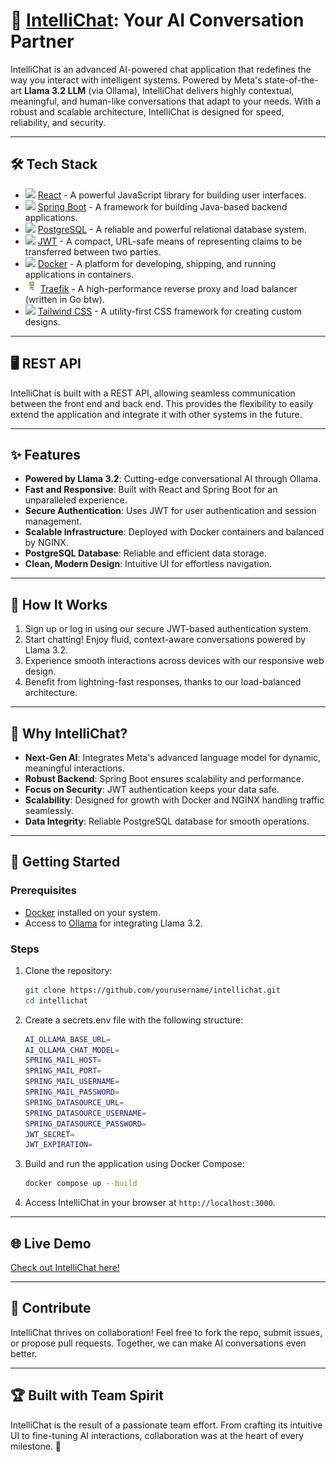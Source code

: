 # 🤖 <a href="https://intelli-chat.tech">IntelliChat</a>: Your AI Conversation Partner  

IntelliChat is an advanced AI-powered chat application that redefines the way you interact with intelligent systems. Powered by Meta's state-of-the-art **Llama 3.2 LLM** (via Ollama), IntelliChat delivers highly contextual, meaningful, and human-like conversations that adapt to your needs. With a robust and scalable architecture, IntelliChat is designed for speed, reliability, and security.

---

## 🛠️ Tech Stack

- <img src="https://img.icons8.com/?size=100&id=wPohyHO_qO1a&format=png&color=000000" height="20"/> [React](https://react.dev/) - A powerful JavaScript library for building user interfaces.
- <img src="https://img.icons8.com/?size=100&id=90519&format=png&color=000000" height="20"/> [Spring Boot](https://spring.io/projects/spring-boot) - A framework for building Java-based backend applications.
- <img src="https://img.icons8.com/?size=100&id=38561&format=png&color=000000" height="20"/> [PostgreSQL](https://www.postgresql.org/) - A reliable and powerful relational database system.
- <img src="https://img.icons8.com/?size=100&id=rHpveptSuwDz&format=png&color=000000" height="20"/> [JWT](https://jwt.io/) - A compact, URL-safe means of representing claims to be transferred between two parties.
- <img src="https://cdn4.iconfinder.com/data/icons/logos-and-brands/512/97_Docker_logo_logos-512.png" height="20"/> [Docker](https://www.docker.com/) - A platform for developing, shipping, and running applications in containers.
- <img src="https://github.com/traefik/traefik/blob/master/docs/content/assets/img/traefik.logo.png?raw=true" height="20"/> [Traefik](https://traefik.io/traefik/) - A high-performance reverse proxy and load balancer (written in Go btw).
- <img src="https://img.icons8.com/?size=100&id=4PiNHtUJVbLs&format=png&color=000000" height="20"/> [Tailwind CSS](https://tailwindcss.com/) - A utility-first CSS framework for creating custom designs.

---

## 🖥️ REST API

IntelliChat is built with a REST API, allowing seamless communication between the front end and back end. This provides the flexibility to easily extend the application and integrate it with other systems in the future.

---

## ✨ Features

- **Powered by Llama 3.2**: Cutting-edge conversational AI through Ollama.
- **Fast and Responsive**: Built with React and Spring Boot for an unparalleled experience.
- **Secure Authentication**: Uses JWT for user authentication and session management.
- **Scalable Infrastructure**: Deployed with Docker containers and balanced by NGINX.
- **PostgreSQL Database**: Reliable and efficient data storage.
- **Clean, Modern Design**: Intuitive UI for effortless navigation.

---

## 🔢 How It Works

1. Sign up or log in using our secure JWT-based authentication system.
2. Start chatting! Enjoy fluid, context-aware conversations powered by Llama 3.2.
3. Experience smooth interactions across devices with our responsive web design.
4. Benefit from lightning-fast responses, thanks to our load-balanced architecture.

---

## 🎯 Why IntelliChat?

- **Next-Gen AI**: Integrates Meta's advanced language model for dynamic, meaningful interactions.
- **Robust Backend**: Spring Boot ensures scalability and performance.
- **Focus on Security**: JWT authentication keeps your data safe.
- **Scalability**: Designed for growth with Docker and NGINX handling traffic seamlessly.
- **Data Integrity**: Reliable PostgreSQL database for smooth operations.

---

## 🚀 Getting Started

### Prerequisites

- [Docker](https://www.docker.com/) installed on your system.
- Access to [Ollama](https://ollama.com/) for integrating Llama 3.2.

### Steps

1. Clone the repository:
   ```bash
   git clone https://github.com/yourusername/intellichat.git
   cd intellichat
   ```
2. Create a secrets.env file with the following structure:
   ```bash
   AI_OLLAMA_BASE_URL=
   AI_OLLAMA_CHAT_MODEL=
   SPRING_MAIL_HOST=
   SPRING_MAIL_PORT=
   SPRING_MAIL_USERNAME=
   SPRING_MAIL_PASSWORD=
   SPRING_DATASOURCE_URL=
   SPRING_DATASOURCE_USERNAME=
   SPRING_DATASOURCE_PASSWORD=
   JWT_SECRET=
   JWT_EXPIRATION=
   ```
   
3. Build and run the application using Docker Compose:
   ```bash
   docker compose up --build
   ```
4. Access IntelliChat in your browser at `http://localhost:3000`.

---

## 🌐 Live Demo

[Check out IntelliChat here!](https://intelli-chat.tech)

---

## 🙌 Contribute

IntelliChat thrives on collaboration! Feel free to fork the repo, submit issues, or propose pull requests. Together, we can make AI conversations even better.

---

## 🏆 Built with Team Spirit

IntelliChat is the result of a passionate team effort. From crafting its intuitive UI to fine-tuning AI interactions, collaboration was at the heart of every milestone. 🚀

